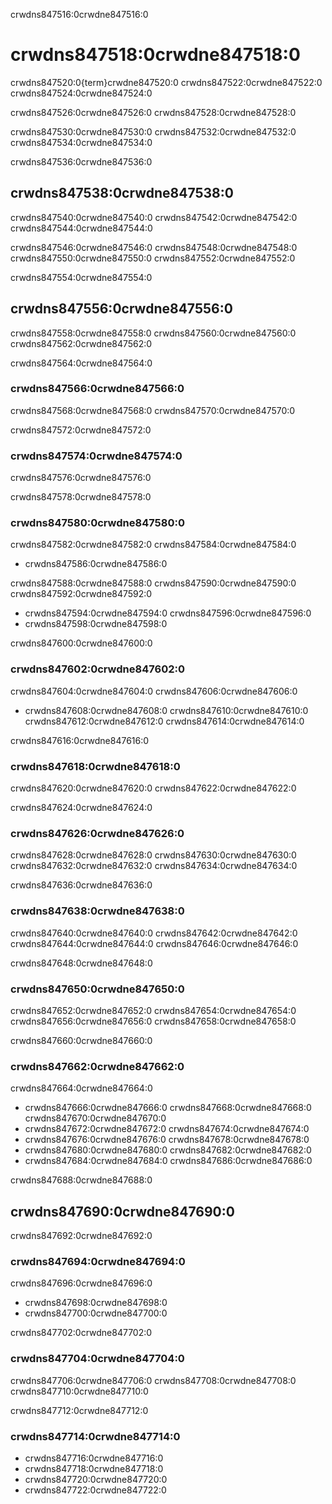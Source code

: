 crwdns847516:0crwdne847516:0
# crwdns847518:0crwdne847518:0

crwdns847520:0{term}crwdne847520:0 crwdns847522:0crwdne847522:0 crwdns847524:0crwdne847524:0

crwdns847526:0crwdne847526:0 crwdns847528:0crwdne847528:0

crwdns847530:0crwdne847530:0 crwdns847532:0crwdne847532:0 crwdns847534:0crwdne847534:0

crwdns847536:0crwdne847536:0
## crwdns847538:0crwdne847538:0

crwdns847540:0crwdne847540:0 crwdns847542:0crwdne847542:0 crwdns847544:0crwdne847544:0

crwdns847546:0crwdne847546:0 crwdns847548:0crwdne847548:0 crwdns847550:0crwdne847550:0 crwdns847552:0crwdne847552:0

crwdns847554:0crwdne847554:0
## crwdns847556:0crwdne847556:0

crwdns847558:0crwdne847558:0 crwdns847560:0crwdne847560:0 crwdns847562:0crwdne847562:0

crwdns847564:0crwdne847564:0
### crwdns847566:0crwdne847566:0
crwdns847568:0crwdne847568:0 crwdns847570:0crwdne847570:0

crwdns847572:0crwdne847572:0
### crwdns847574:0crwdne847574:0
crwdns847576:0crwdne847576:0

crwdns847578:0crwdne847578:0
### crwdns847580:0crwdne847580:0

crwdns847582:0crwdne847582:0 crwdns847584:0crwdne847584:0
- crwdns847586:0crwdne847586:0

crwdns847588:0crwdne847588:0 crwdns847590:0crwdne847590:0 crwdns847592:0crwdne847592:0
- crwdns847594:0crwdne847594:0 crwdns847596:0crwdne847596:0
- crwdns847598:0crwdne847598:0

crwdns847600:0crwdne847600:0
### crwdns847602:0crwdne847602:0

crwdns847604:0crwdne847604:0 crwdns847606:0crwdne847606:0
- crwdns847608:0crwdne847608:0 crwdns847610:0crwdne847610:0 crwdns847612:0crwdne847612:0 crwdns847614:0crwdne847614:0

crwdns847616:0crwdne847616:0
### crwdns847618:0crwdne847618:0
crwdns847620:0crwdne847620:0 crwdns847622:0crwdne847622:0

crwdns847624:0crwdne847624:0
### crwdns847626:0crwdne847626:0

crwdns847628:0crwdne847628:0 crwdns847630:0crwdne847630:0 crwdns847632:0crwdne847632:0 crwdns847634:0crwdne847634:0

crwdns847636:0crwdne847636:0
### crwdns847638:0crwdne847638:0

crwdns847640:0crwdne847640:0 crwdns847642:0crwdne847642:0 crwdns847644:0crwdne847644:0 crwdns847646:0crwdne847646:0

crwdns847648:0crwdne847648:0
### crwdns847650:0crwdne847650:0
crwdns847652:0crwdne847652:0 crwdns847654:0crwdne847654:0 crwdns847656:0crwdne847656:0 crwdns847658:0crwdne847658:0

crwdns847660:0crwdne847660:0
### crwdns847662:0crwdne847662:0

crwdns847664:0crwdne847664:0
- crwdns847666:0crwdne847666:0 crwdns847668:0crwdne847668:0 crwdns847670:0crwdne847670:0
- crwdns847672:0crwdne847672:0 crwdns847674:0crwdne847674:0
- crwdns847676:0crwdne847676:0 crwdns847678:0crwdne847678:0
- crwdns847680:0crwdne847680:0 crwdns847682:0crwdne847682:0
- crwdns847684:0crwdne847684:0 crwdns847686:0crwdne847686:0

crwdns847688:0crwdne847688:0
## crwdns847690:0crwdne847690:0

crwdns847692:0crwdne847692:0
### crwdns847694:0crwdne847694:0

crwdns847696:0crwdne847696:0

- crwdns847698:0crwdne847698:0
- crwdns847700:0crwdne847700:0

crwdns847702:0crwdne847702:0
### crwdns847704:0crwdne847704:0

crwdns847706:0crwdne847706:0 crwdns847708:0crwdne847708:0 crwdns847710:0crwdne847710:0

crwdns847712:0crwdne847712:0
### crwdns847714:0crwdne847714:0

- crwdns847716:0crwdne847716:0
- crwdns847718:0crwdne847718:0
- crwdns847720:0crwdne847720:0
- crwdns847722:0crwdne847722:0
